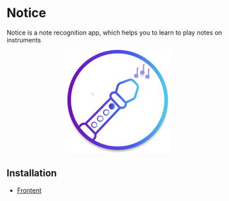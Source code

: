 # Notice

Notice is a note recognition app, which helps you to learn to play notes on instruments

<p align="center">
  <img src="./client/notice/assets/images/icon.png" alt="Alt Text" />
</p>

## Installation

- [Frontent](./client/client-readme.md)
